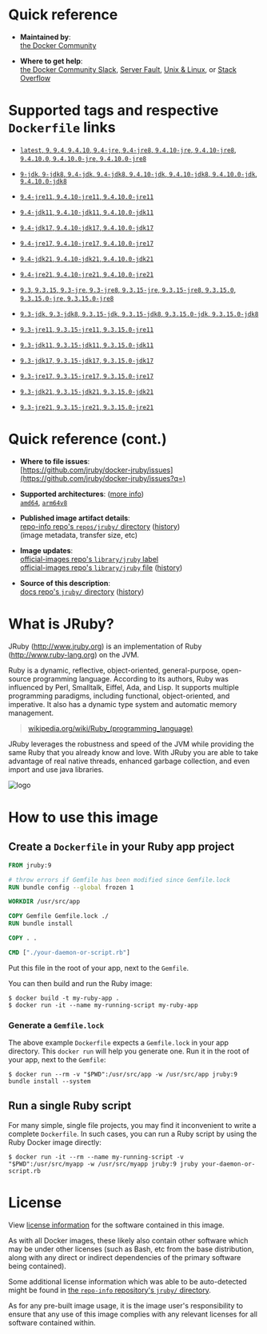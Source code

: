 <!--

********************************************************************************

WARNING:

    DO NOT EDIT "jruby/README.md"

    IT IS AUTO-GENERATED

    (from the other files in "jruby/" combined with a set of templates)

********************************************************************************

-->

# Quick reference

-	**Maintained by**:  
	[the Docker Community](https://github.com/jruby/docker-jruby)

-	**Where to get help**:  
	[the Docker Community Slack](https://dockr.ly/comm-slack), [Server Fault](https://serverfault.com/help/on-topic), [Unix & Linux](https://unix.stackexchange.com/help/on-topic), or [Stack Overflow](https://stackoverflow.com/help/on-topic)

# Supported tags and respective `Dockerfile` links

-	[`latest`, `9`, `9.4`, `9.4.10`, `9.4-jre`, `9.4-jre8`, `9.4.10-jre`, `9.4.10-jre8`, `9.4.10.0`, `9.4.10.0-jre`, `9.4.10.0-jre8`](https://github.com/jruby/docker-jruby/blob/e60ec1ef87c43b13f67ccf20c1dd92610cfdb6a6/9.4/jre8/Dockerfile)

-	[`9-jdk`, `9-jdk8`, `9.4-jdk`, `9.4-jdk8`, `9.4.10-jdk`, `9.4.10-jdk8`, `9.4.10.0-jdk`, `9.4.10.0-jdk8`](https://github.com/jruby/docker-jruby/blob/e60ec1ef87c43b13f67ccf20c1dd92610cfdb6a6/9.4/jdk8/Dockerfile)

-	[`9.4-jre11`, `9.4.10-jre11`, `9.4.10.0-jre11`](https://github.com/jruby/docker-jruby/blob/e60ec1ef87c43b13f67ccf20c1dd92610cfdb6a6/9.4/jre11/Dockerfile)

-	[`9.4-jdk11`, `9.4.10-jdk11`, `9.4.10.0-jdk11`](https://github.com/jruby/docker-jruby/blob/e60ec1ef87c43b13f67ccf20c1dd92610cfdb6a6/9.4/jdk11/Dockerfile)

-	[`9.4-jdk17`, `9.4.10-jdk17`, `9.4.10.0-jdk17`](https://github.com/jruby/docker-jruby/blob/e60ec1ef87c43b13f67ccf20c1dd92610cfdb6a6/9.4/jdk17/Dockerfile)

-	[`9.4-jre17`, `9.4.10-jre17`, `9.4.10.0-jre17`](https://github.com/jruby/docker-jruby/blob/e60ec1ef87c43b13f67ccf20c1dd92610cfdb6a6/9.4/jre17/Dockerfile)

-	[`9.4-jdk21`, `9.4.10-jdk21`, `9.4.10.0-jdk21`](https://github.com/jruby/docker-jruby/blob/e60ec1ef87c43b13f67ccf20c1dd92610cfdb6a6/9.4/jdk21/Dockerfile)

-	[`9.4-jre21`, `9.4.10-jre21`, `9.4.10.0-jre21`](https://github.com/jruby/docker-jruby/blob/e60ec1ef87c43b13f67ccf20c1dd92610cfdb6a6/9.4/jre21/Dockerfile)

-	[`9.3`, `9.3.15`, `9.3-jre`, `9.3-jre8`, `9.3.15-jre`, `9.3.15-jre8`, `9.3.15.0`, `9.3.15.0-jre`, `9.3.15.0-jre8`](https://github.com/jruby/docker-jruby/blob/e60ec1ef87c43b13f67ccf20c1dd92610cfdb6a6/9.3/jre8/Dockerfile)

-	[`9.3-jdk`, `9.3-jdk8`, `9.3.15-jdk`, `9.3.15-jdk8`, `9.3.15.0-jdk`, `9.3.15.0-jdk8`](https://github.com/jruby/docker-jruby/blob/e60ec1ef87c43b13f67ccf20c1dd92610cfdb6a6/9.3/jdk8/Dockerfile)

-	[`9.3-jre11`, `9.3.15-jre11`, `9.3.15.0-jre11`](https://github.com/jruby/docker-jruby/blob/e60ec1ef87c43b13f67ccf20c1dd92610cfdb6a6/9.3/jre11/Dockerfile)

-	[`9.3-jdk11`, `9.3.15-jdk11`, `9.3.15.0-jdk11`](https://github.com/jruby/docker-jruby/blob/e60ec1ef87c43b13f67ccf20c1dd92610cfdb6a6/9.3/jdk11/Dockerfile)

-	[`9.3-jdk17`, `9.3.15-jdk17`, `9.3.15.0-jdk17`](https://github.com/jruby/docker-jruby/blob/e60ec1ef87c43b13f67ccf20c1dd92610cfdb6a6/9.3/jdk17/Dockerfile)

-	[`9.3-jre17`, `9.3.15-jre17`, `9.3.15.0-jre17`](https://github.com/jruby/docker-jruby/blob/e60ec1ef87c43b13f67ccf20c1dd92610cfdb6a6/9.3/jre17/Dockerfile)

-	[`9.3-jdk21`, `9.3.15-jdk21`, `9.3.15.0-jdk21`](https://github.com/jruby/docker-jruby/blob/e60ec1ef87c43b13f67ccf20c1dd92610cfdb6a6/9.3/jdk21/Dockerfile)

-	[`9.3-jre21`, `9.3.15-jre21`, `9.3.15.0-jre21`](https://github.com/jruby/docker-jruby/blob/e60ec1ef87c43b13f67ccf20c1dd92610cfdb6a6/9.3/jre21/Dockerfile)

# Quick reference (cont.)

-	**Where to file issues**:  
	[https://github.com/jruby/docker-jruby/issues](https://github.com/jruby/docker-jruby/issues?q=)

-	**Supported architectures**: ([more info](https://github.com/docker-library/official-images#architectures-other-than-amd64))  
	[`amd64`](https://hub.docker.com/r/amd64/jruby/), [`arm64v8`](https://hub.docker.com/r/arm64v8/jruby/)

-	**Published image artifact details**:  
	[repo-info repo's `repos/jruby/` directory](https://github.com/docker-library/repo-info/blob/master/repos/jruby) ([history](https://github.com/docker-library/repo-info/commits/master/repos/jruby))  
	(image metadata, transfer size, etc)

-	**Image updates**:  
	[official-images repo's `library/jruby` label](https://github.com/docker-library/official-images/issues?q=label%3Alibrary%2Fjruby)  
	[official-images repo's `library/jruby` file](https://github.com/docker-library/official-images/blob/master/library/jruby) ([history](https://github.com/docker-library/official-images/commits/master/library/jruby))

-	**Source of this description**:  
	[docs repo's `jruby/` directory](https://github.com/docker-library/docs/tree/master/jruby) ([history](https://github.com/docker-library/docs/commits/master/jruby))

# What is JRuby?

JRuby (http://www.jruby.org) is an implementation of Ruby (http://www.ruby-lang.org) on the JVM.

Ruby is a dynamic, reflective, object-oriented, general-purpose, open-source programming language. According to its authors, Ruby was influenced by Perl, Smalltalk, Eiffel, Ada, and Lisp. It supports multiple programming paradigms, including functional, object-oriented, and imperative. It also has a dynamic type system and automatic memory management.

> [wikipedia.org/wiki/Ruby_(programming_language)](https://en.wikipedia.org/wiki/Ruby_%28programming_language%29)

JRuby leverages the robustness and speed of the JVM while providing the same Ruby that you already know and love. With JRuby you are able to take advantage of real native threads, enhanced garbage collection, and even import and use java libraries.

![logo](https://raw.githubusercontent.com/docker-library/docs/fbdaaa95f768de2cb4508dde956912f4081a824a/jruby/logo.png)

# How to use this image

## Create a `Dockerfile` in your Ruby app project

```dockerfile
FROM jruby:9

# throw errors if Gemfile has been modified since Gemfile.lock
RUN bundle config --global frozen 1

WORKDIR /usr/src/app

COPY Gemfile Gemfile.lock ./
RUN bundle install

COPY . .

CMD ["./your-daemon-or-script.rb"]
```

Put this file in the root of your app, next to the `Gemfile`.

You can then build and run the Ruby image:

```console
$ docker build -t my-ruby-app .
$ docker run -it --name my-running-script my-ruby-app
```

### Generate a `Gemfile.lock`

The above example `Dockerfile` expects a `Gemfile.lock` in your app directory. This `docker run` will help you generate one. Run it in the root of your app, next to the `Gemfile`:

```console
$ docker run --rm -v "$PWD":/usr/src/app -w /usr/src/app jruby:9 bundle install --system
```

## Run a single Ruby script

For many simple, single file projects, you may find it inconvenient to write a complete `Dockerfile`. In such cases, you can run a Ruby script by using the Ruby Docker image directly:

```console
$ docker run -it --rm --name my-running-script -v "$PWD":/usr/src/myapp -w /usr/src/myapp jruby:9 jruby your-daemon-or-script.rb
```

# License

View [license information](https://github.com/jruby/jruby/blob/master/COPYING) for the software contained in this image.

As with all Docker images, these likely also contain other software which may be under other licenses (such as Bash, etc from the base distribution, along with any direct or indirect dependencies of the primary software being contained).

Some additional license information which was able to be auto-detected might be found in [the `repo-info` repository's `jruby/` directory](https://github.com/docker-library/repo-info/tree/master/repos/jruby).

As for any pre-built image usage, it is the image user's responsibility to ensure that any use of this image complies with any relevant licenses for all software contained within.
